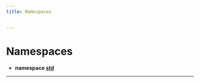 ```yaml
---
title: Namespaces


---
```


# Namespaces



* **namespace [std](https://github.com/devel0/iot-lcd-rotary/tree/main/data/api/Namespaces/namespacestd.md)** 



-------------------------------


